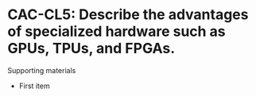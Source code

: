 # CAC-CL5:    Describe the advantages of specialized hardware such as GPUs, TPUs, and FPGAs.

Supporting materials

* First item